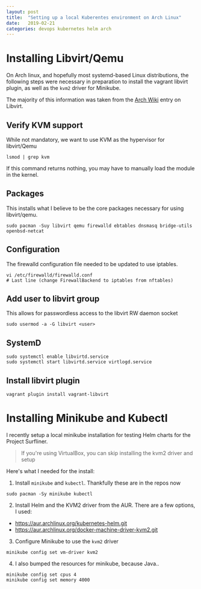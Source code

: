 ```yaml
---
layout: post
title:  "Setting up a local Kuberentes environment on Arch Linux"
date:   2019-02-21
categories: devops kubernetes helm arch
---
```


# Installing Libvirt/Qemu

On Arch linux, and hopefully most systemd-based Linux distributions, the following steps were necessary in preparation
to install the vagrant libvirt plugin, as well as the `kvm2` driver for
Minikube.

The majority of this information was taken from the [Arch Wiki][libvirt-arch] entry on Libvirt.

## Verify KVM support
While not mandatory, we want to use KVM as the hypervisor for libvirt/Qemu
```
lsmod | grep kvm
```
If this command returns nothing, you may have to manually load the module in the kernel.

## Packages
This installs what I believe to be the core packages necessary for using libvirt/qemu.
```
sudo pacman -Suy libvirt qemu firewalld ebtables dnsmasq bridge-utils openbsd-netcat
```

## Configuration
The firewalld configuration file needed to be updated to use iptables.
```
vi /etc/firewalld/firewalld.conf
# Last line (change FirewallBackend to iptables from nftables)
```

## Add user to libvirt group
This allows for passwordless access to the libvirt RW daemon socket
```
sudo usermod -a -G libvirt <user>
```

## SystemD
```
sudo systemctl enable libvirtd.service
sudo systemctl start libvirtd.service virtlogd.service
```

## Install libvirt plugin
```
vagrant plugin install vagrant-libvirt
```

# Installing Minikube and Kubectl

I recently setup a local minikube installation for testing Helm charts for the
Project Surfliner.

> If you're using VirtualBox, you can skip installing the kvm2 driver and setup

Here's what I needed for the install:

1. Install `minikube` and `kubectl`. Thankfully these are in the repos now

```
sudo pacman -Sy minikube kubectl
```

2. Install Helm and the KVM2 driver from the AUR. There are a few options, I
used:
- https://aur.archlinux.org/kubernetes-helm.git
- https://aur.archlinux.org/docker-machine-driver-kvm2.git


3. Configure Minikube to use the `kvm2` driver

```
minikube config set vm-driver kvm2
```

4. I also bumped the resources for minikube, because Java..
```
minikube config set cpus 4
minikube config set memory 4000
```

[libvirt-arch]:https://wiki.archlinux.org/index.php/Libvirt
